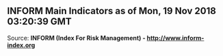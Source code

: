 ## INFORM Main Indicators as of Mon, 19 Nov 2018 03:20:39 GMT

Source: **INFORM (Index For Risk Management) - http://www.inform-index.org**